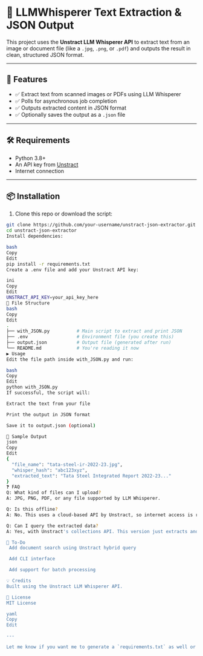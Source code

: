 # 🧠 LLMWhisperer Text Extraction & JSON Output

This project uses the **Unstract LLM Whisperer API** to extract text from an image or document file (like a `.jpg`, `.png`, or `.pdf`) and outputs the result in clean, structured JSON format.

---

## 📌 Features

- ✅ Extract text from scanned images or PDFs using LLM Whisperer
- ✅ Polls for asynchronous job completion
- ✅ Outputs extracted content in JSON format
- ✅ Optionally saves the output as a `.json` file

---

## 🛠️ Requirements

- Python 3.8+
- An API key from [Unstract](https://unstract.com/)
- Internet connection

---

## 📦 Installation

1. Clone this repo or download the script:

```bash
git clone https://github.com/your-username/unstract-json-extractor.git
cd unstract-json-extractor
Install dependencies:

bash
Copy
Edit
pip install -r requirements.txt
Create a .env file and add your Unstract API key:

ini
Copy
Edit
UNSTRACT_API_KEY=your_api_key_here
📁 File Structure
bash
Copy
Edit
.
├── with_JSON.py          # Main script to extract and print JSON
├── .env                  # Environment file (you create this)
├── output.json           # Output file (generated after run)
└── README.md             # You're reading it now
▶️ Usage
Edit the file path inside with_JSON.py and run:

bash
Copy
Edit
python with_JSON.py
If successful, the script will:

Extract the text from your file

Print the output in JSON format

Save it to output.json (optional)

📝 Sample Output
json
Copy
Edit
{
  "file_name": "tata-steel-ir-2022-23.jpg",
  "whisper_hash": "abc123xyz",
  "extracted_text": "Tata Steel Integrated Report 2022-23..."
}
❓ FAQ
Q: What kind of files can I upload?
A: JPG, PNG, PDF, or any file supported by LLM Whisperer.

Q: Is this offline?
A: No. This uses a cloud-based API by Unstract, so internet access is required.

Q: Can I query the extracted data?
A: Yes, with Unstract's collections API. This version just extracts and formats the text.

📌 To-Do
 Add document search using Unstract hybrid query

 Add CLI interface

 Add support for batch processing

💡 Credits
Built using the Unstract LLM Whisperer API.

📜 License
MIT License

yaml
Copy
Edit

---

Let me know if you want me to generate a `requirements.txt` as well or include collection querying in a fu
